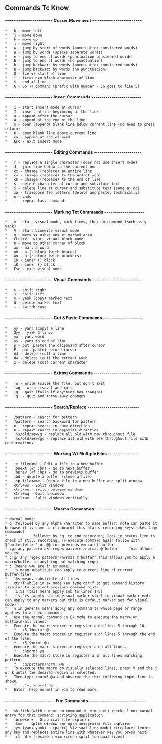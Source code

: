 ## Commands To Know

#### ------------------------ Cursor Movement -------------------------
	*	h - move left
	*	j - move down
	*	k - move up
	*	l - move right
	*	w - jump by start of words (punctuation considered words)
	*	W - jump by words (spaces separate words)
	*	e - jump to end of words (punctuation considered words)
	*	E - jump to end of words (no punctuation)
	*	b - jump backward by words (punctuation considered words)
	*	B - jump backward by words (no punctuation)
	*	0 - (zero) start of line
	*	^ - first non-blank character of line
	*	$ - end of line
	*	G - Go To command (prefix with number - 5G goes to line 5)

#### ------------------------ Insert Commands -------------------------
	*	i - start insert mode at cursor
	*	I - insert at the beginning of the line
	*	a - append after the cursor
	*	A - append at the end of the line
	*	o - open (append) blank line below current line (no need to press return)
	*	O - open blank line above current line
	*	ea - append at end of word
	*	Esc - exit insert mode

#### ------------------------ Editing Commands ------------------------
	*	r - replace a single character (does not use insert mode)
	*	J - join line below to the current one
	*	cc - change (replace) an entire line
	*	cw - change (replace) to the end of word
	*	c$ - change (replace) to the end of line
	*	s - delete character at cursor and subsitute text
	*	S - delete line at cursor and substitute text (same as cc)
	*	xp - transpose two letters (delete and paste, technically)
	*	u - undo 
	*	. - repeat last command

#### ------------------------ Marking Txt Commands --------------------
	*	v - start visual mode, mark lines, then do command (such as y-yank)
	*	V - start Linewise visual mode
	*	o - move to other end of marked area
	*	Ctrl+v - start visual block mode
	*	O - move to Other corner of block
	*	aw - mark a word
	*	ab - a () block (with braces)
	*	aB - a {} block (with brackets)
	*	ib - inner () block
	*	iB - inner {} block
	*	Esc - exit visual mode
	
#### ------------------------ Visual Commands -------------------------
	*	> - shift right
	*	< - shift left
	*	y - yank (copy) marked text
	*	d - delete marked text
	*	~ - switch case

#### ------------------------ Cut & Paste Commands --------------------
	*	yy - yank (copy) a line
	*	2yy - yank 2 lines
	*	yw - yank word
	*	y$ - yank to end of line
	*	p - put (paste) the clipboard after cursor
	*	P - put (paste) before cursor
	*	dd - delete (cut) a line
	*	dw - delete (cut) the current word
	*	x - delete (cut) current character

#### ------------------------ Exiting Commands ------------------------
	*	:w - write (save) the file, but don't exit
	*	:wq - write (save) and quit
	*	:q - quit (fails if anything has changed)
	*	:q! - quit and throw away changes
	
#### ------------------------ Search/Replace --------------------------
	*	/pattern - search for pattern
	*	?pattern - search backward for pattern
	*	n - repeat search in same direction
	*	N - repeat search in opposite direction
	*	:%s/old/new/g - replace all old with new throughout file
	*	:%s/old/new/gc - replace all old with new throughout file with confirmations

#### ------------------------ Working W/ Multiple Files ---------------
	*	:e filename - Edit a file in a new buffer
	*	:bnext (or :bn) - go to next buffer
	*	:bprev (of :bp) - go to previous buffer
	*	:bd - delete a buffer (close a file)
	*	:sp filename - Open a file in a new buffer and split window
	*	ctrl+ws - Split windows
	*	ctrl+ww - switch between windows
	*	ctrl+wq - Quit a window
	*	ctrl+wv - Split windows vertically
#### ------------------------ Macros Commands -------------------------
	* Normal mode: 
	* q (followed by any alpha character to name buffer: note can paste it becuase it is same as clipboard) this starts recording keystrokes (any commands)
	*		     followed by 'q' to end recording, look in status line to check if still recording. To execute command again follow with @'bufferletter' or @@ for previous executed buffer
	* :g/'any pattern aka regex pattern'/normal @'buffer'    This allows you to 
	* :!g/'any regex pattern'/normal @'buffer' This allows you to apply a macro/buffer to anything not matching regex 
	* : (means you are in ex mode)
	*	:s mean substitute can apply to current line of current buffer(file)
	*	:%s means substitute all lines
	*	ctr+f while in ex mode can type ctr+f to get command history (similar to terminal previous command hist)
	*	:1,5s (this means apply sub to lines 1-5)
	*	:'<,'>s (apply sub to visual marker start to visual marker end: can apply to any markers but this is default marker set for visual mode)
	*	% in general means apply any command to whole page or range applies to all ex commands
	*	Use the normal command in Ex mode to execute the macro on multiple/all lines:
	*	Execute the macro stored in register a on lines 5 through 10.
		*	:5,10norm! @a
	*	Execute the macro stored in register a on lines 5 through the end of the file.
		*	:5,$norm! @a
	*	Execute the macro stored in register a on all lines.
		*	:%norm! @a
	*	Execute the macro store in register a on all lines matching pattern.
		*	:g/pattern/norm! @a
	*	To execute the macro on visually selected lines, press V and the j or k until the desired region is selected.
	*	Then type :norm! @a and observe the that following input line is shown.
		*	:'<,'>norm! @a
	*	Enter :help normal in vim to read more.
	
#### ------------------------- Fun Commands ----------------------------
	*	shift+k (with cursor on command in vim text) checks linux manual entry for that command: scripting application
	*	:browse e	Graphical file explorer
	*	:Sex	Split window and open integrated file explorer
	*	:yy (yank yank) p (paste) V(visual line mode) r(replace) (enter any key and replaces entire line with whatever key you press next)
	*	:ctr W = (resize a vim screen split to equal sizes)		
